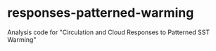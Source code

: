 # responses-patterned-warming
Analysis code for "Circulation and Cloud Responses to Patterned SST Warming"
